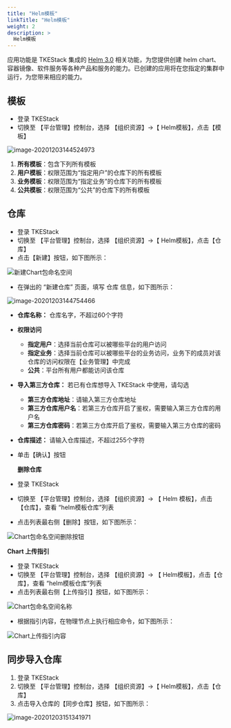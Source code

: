 ```yaml
---
title: "Helm模板"
linkTitle: "Helm模板"
weight: 2
description: >
  Helm模板
---
```


应用功能是 TKEStack 集成的 [Helm 3.0](https://helm.sh/) 相关功能，为您提供创建 helm chart、容器镜像、软件服务等各种产品和服务的能力。已创建的应用将在您指定的集群中运行，为您带来相应的能力。

## 模板

* 登录 TKEStack
* 切换至 【平台管理】控制台，选择 【组织资源】-&gt;【 Helm模板】，点击【模板】 

![image-20201203144524973](../../../../../images/image-20201203144524973.png)

1. **所有模板**：包含下列所有模板 
2. **用户模板**：权限范围为“指定用户”的仓库下的所有模板 
3. **业务模板**：权限范围为“指定业务”的仓库下的所有模板 
4. **公共模板**：权限范围为“公共”的仓库下的所有模板

## 仓库

* 登录 TKEStack
* 切换至 【平台管理】控制台，选择 【组织资源】-&gt;【 Helm模板】，点击【仓库】
* 点击【新建】按钮，如下图所示：

 

![&#x65B0;&#x5EFA;Chart&#x5305;&#x547D;&#x540D;&#x7A7A;&#x95F4;](../../../../../images/Chart包命名空间.png)

* 在弹出的 “新建仓库” 页面，填写 仓库 信息，如下图所示：

![image-20201203144754466](../../../../../images/image-20201203144754466.png)

* **仓库名称：** 仓库名字，不超过60个字符
* **权限访问**
  * **指定用户**：选择当前仓库可以被哪些平台的用户访问
  * **指定业务**：选择当前仓库可以被哪些平台的业务访问，业务下的成员对该仓库的访问权限在【业务管理】中完成
  * **公共**：平台所有用户都能访问该仓库
* **导入第三方仓库：** 若已有仓库想导入 TKEStack 中使用，请勾选
  * **第三方仓库地址**：请输入第三方仓库地址
  * **第三方仓库用户名**：若第三方仓库开启了鉴权，需要输入第三方仓库的用户名
  * **第三方仓库密码**：若第三方仓库开启了鉴权，需要输入第三方仓库的密码
* **仓库描述：** 请输入仓库描述，不超过255个字符
* 单击【确认】按钮

  **删除仓库**

* 登录 TKEStack
* 切换至 【平台管理】控制台，选择 【组织资源】-&gt; 【 Helm 模板】，点击【仓库】，查看 “helm模板仓库”列表
* 点击列表最右侧【删除】按钮，如下图所示：

![Chart&#x5305;&#x547D;&#x540D;&#x7A7A;&#x95F4;&#x5220;&#x9664;&#x6309;&#x94AE;](../../../../../images/Chart包命名空间删除按钮%20%281%29.png)

**Chart 上传指引**

* 登录 TKEStack
* 切换至 【平台管理】控制台，选择 【组织资源】-&gt; 【 Helm模板】，点击【仓库】，查看 “helm模板仓库”列表
* 点击列表最右侧【上传指引】按钮，如下图所示：

![Chart&#x5305;&#x547D;&#x540D;&#x7A7A;&#x95F4;&#x540D;&#x79F0;](../../../../../images/Chart包命名空间名称%20%281%29.png)

* 根据指引内容，在物理节点上执行相应命令，如下图所示：

 

![Chart&#x4E0A;&#x4F20;&#x6307;&#x5F15;&#x5185;&#x5BB9;](../../../../../images/Chart上传指引内容.png)

## 同步导入仓库

1. 登录 TKEStack
2. 切换至 【平台管理】控制台，选择 【组织资源】-&gt;【 Helm模板】，点击【仓库】
3. 点击导入仓库的【同步仓库】按钮，如下图所示：

![image-20201203151341971](../../../../../images/image-20201203151341971.png)

